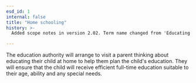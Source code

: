 ```yaml
---
esd_id: 1
internal: false
title: "Home schooling"
history: >-
  Added scope notes in version 2.02. Term name changed from 'Educating your child at home' to 'Schools - home schooling' in version 3.00. . Term name changed to 'Home schooling' in version 4.00

---
```


The education authority will arrange to visit a parent thinking about educating their child at home to help them plan the child's education. They will ensure that the child will receive efficient full-time education suitable to their age, ability and any special needs.

